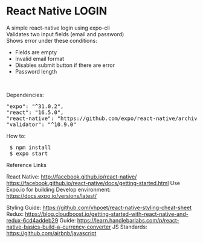 # React Native LOGIN

A simple react-native login using expo-cli<br/>
Validates two input fields (email and password)<br/>
Shows error under these conditions: <br/>
<ul>
 <li>Fields are empty</li>
 <li>Invalid email format</li>
 <li>Disables submit button if there are error</li>
 <li>Password length</li>
</ul>
<br/>

Dependencies:
<pre>
"expo": "^31.0.2",
"react": "16.5.0",
"react-native": "https://github.com/expo/react-native/archive/sdk-31.0.0.tar.gz",
"validator": "^10.9.0"
</pre>


How to: <br/>
<pre>
 $ npm install 
 $ expo start
</pre>



Reference Links

React Native: http://facebook.github.io/react-native/
 		         https://facebook.github.io/react-native/docs/getting-started.html
Use Expo.io for building Develop environment: https://docs.expo.io/versions/latest/

Styling Guide: https://github.com/vhpoet/react-native-styling-cheat-sheet
Redux: https://blog.cloudboost.io/getting-started-with-react-native-and-redux-6cd4addeb29
Guide: https://learn.handlebarlabs.com/p/react-native-basics-build-a-currency-converter
JS Standards: https://github.com/airbnb/javascript
